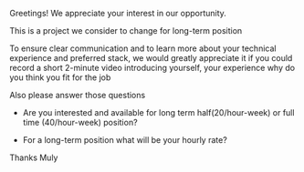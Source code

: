 Greetings! We appreciate your interest in our opportunity.



This is a project we consider to change for long-term position



To ensure clear communication and to learn more about your
technical experience and preferred stack, we would greatly appreciate it if you could record a short 2-minute video introducing yourself, your experience
why do you think you fit for the job



Also please answer those questions
- Are you interested and available for long term half(20/hour-week) or full time (40/hour-week) position?



- For a long-term position what will be your hourly rate?



Thanks
Muly